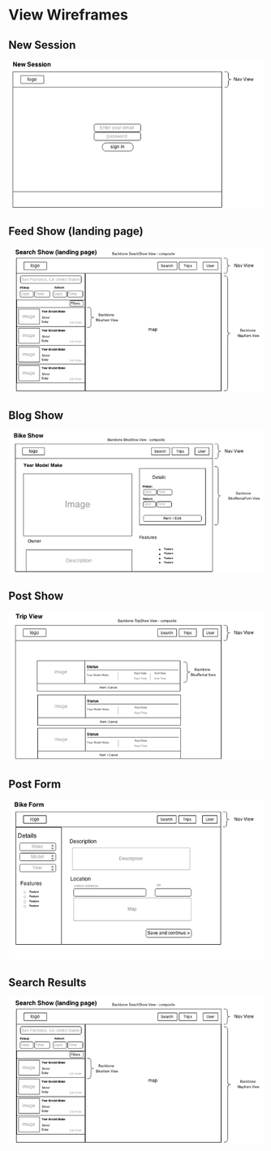 # View Wireframes

## New Session
![new-session]

## Feed Show (landing page)
![feed-show]

## Blog Show
![blog-show]

## Post Show
![post-show]

## Post Form
![post-form]

## Search Results
![search-results]

[new-session]: ./wireframes/new_session.png
[feed-show]: ./wireframes/search_show.png
[blog-show]: ./wireframes/bike_show.png
[post-show]: ./wireframes/trip_show.png
[post-form]: ./wireframes/bike_form.png
[search-results]: ./wireframes/search_show.png
